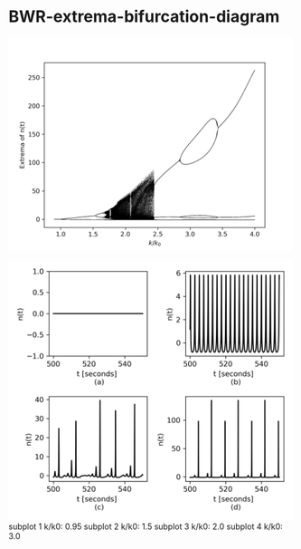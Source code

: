 # BWR-extrema-bifurcation-diagram

![Result](extrema_bifurcation_diagram2222222.png)

![Result](neutronDensity.png)
subplot 1 k/k0: 0.95
subplot 2 k/k0: 1.5
subplot 3 k/k0: 2.0
subplot 4 k/k0: 3.0
